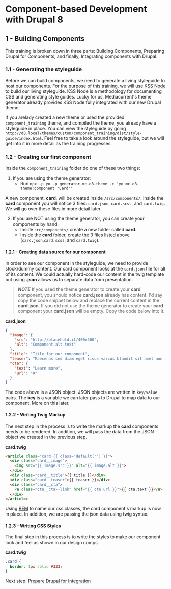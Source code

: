 # Component-based Development with Drupal 8

## 1 - Building Components
This training is broken down in three parts:  Building Components, Preparing Drupal for Components, and finally, Integrating components with Drupal.

### 1.1 - Generating the styleguide
Before we can build components, we need to generate a living styleguide to host our components.  For the purpose of this training, we will use [KSS Node](https://github.com/kss-node/kss-node) to build our living styleguide.  KSS Node is a methodology for documenting CSS and generating style guides.  Lucky for us, Mediacurrent's theme generator already provides KSS Node fully integrated with our new Drupal theme.

If you arelady created a new theme or used the provided `component_training` theme, and compiled the theme, you already have a styleguide in place.  You can view the styleguide by going `http://d8.local/themes/custom/component_training/dist/style-guide/index.html`.  Feel free to take a look around the styleguide, but we will get into it in more detail as the training progresses.

### 1.2 - Creating our first component
Inside the `component_training` folder do one of these two things:
1. If you are using the theme generator:
   * Run `npx -p yo -p generator-mc-d8-theme -c 'yo mc-d8-theme:component "Card"'`

A new component, **card**, will be created inside `/src/components/`.  Inside the **card** component you will notice 3 files: `card.json`, `card.scss`, and `card.twig`.  We will go over these files in more detail later.

2. If you are NOT using the theme generator,  you can create your components by hand.
   * Inside `src/components/` create a new folder called **card**.
   * Inside the **card** folder, create the 3 files listed above (`card.json`,`card.scss`, and `card.twig`).


#### 1.2.1 - Creating data source for our component
In order to see our component in the styleguide, we need to provide stock/dummy content.  Our card component looks at the `card.json` file for all of its content.  We could actually hard-code our content in the twig template but using **.json** allows us to separate data from presentation.

> **_NOTE_**
> If you used the theme generator to create your **card** component, you should notice **card.json** already has content.  I'd say copy the code snippet below and replace the current content in the **card.json**.  If you did not use the theme generator to create your **card** component your **card.json** will be empty.  Copy the code below into it.

**card.json**
```json
{
  "image": {
    "src": "http://placehold.it/400x300",
    "alt": "Component alt text"
  },
  "title": "Title for our component",
  "teaser": "Maecenas sed diam eget risus varius blandit sit amet non magna. Cum sociis natoque penatibus et magnis dis parturient montes, nascetur ridiculus mus.",
  "cta": {
    "text": "Learn more",
    "url": "#"
  }
}
```
The code above is a JSON object.  JSON objects are written in `key/value` pairs.  The **key** is a variable we can later pass to Drupal to map data to our component.  More on this later.


#### 1.2.2 - Writing Twig Markup
The next step in the process is to write the markup the **card** components needs to be rendered.  In addition, we will pass the data from the JSON object we created in the previous step.

**card.twig**
```html
<article class="card {{ class='default('') }}">
  <div class="card__image">
    <img src="{{ image.src }}" alt="{{ image.alt }}">
  </div>
  <div class="card__title">{{ title }}</div>
  <div class="card__teaser">{{ teaser }}</div>
  <div class="card__cta">
    <a class="cta__cta--link" href="{{ cta.url }}">{{ cta.text }}</a>
  </div>
</article>
```
Using [BEM](https://css-tricks.com/bem-101/) to name our css classes, the card component's markup is now in place.  In addition, we are passing the json data using twig syntax.



#### 1.2.3 - Writing CSS Styles
The final step in this process is to write the styles to make our component look and feel as shown in our design comps.

**card.twig**
```css
.card {
  border: 1px solid #333;
}
```


Next step:  [Prepare Drupal for Integration](3-prepare-drupal.md)





